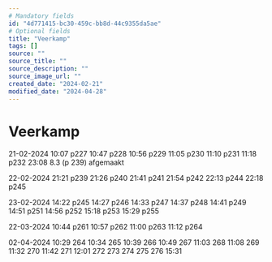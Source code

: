 ```yaml
---
# Mandatory fields
id: "4d771415-bc30-459c-bb8d-44c9355da5ae"
# Optional fields
title: "Veerkamp"
tags: []
source: ""
source_title: ""
source_description: ""
source_image_url: ""
created_date: "2024-02-21"
modified_date: "2024-04-28"
---
```

# Veerkamp
21-02-2024 
10:07 p227
10:47 p228
10:56 p229
11:05 p230
11:10 p231
11:18 p232
23:08 8.3 (p 239) afgemaakt

22-02-2024
21:21 p239
21:26 p240
21:41 p241
21:54 p242
22:13 p244
22:18 p245

23-02-2024 
14:22 p245
14:27 p246
14:33 p247
14:37 p248
14:41 p249
14:51 p251
14:56 p252
15:18 p253
15:29 p255

22-03-2024 
10:44 p261
10:57 p262
11:00 p263
11:12 p264

02-04-2024 
10:29 264
10:34 265
10:39 266
10:49 267
11:03 268
11:08 269
11:32 270
11:42 271
12:01 272
273
274
275
276
15:31